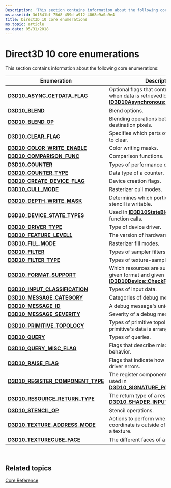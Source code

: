 ```yaml
---
Description: 'This section contains information about the following core enumerations:'
ms.assetid: 3d1541bf-75d8-459d-a912-4068e9a0a9e4
title: Direct3D 10 core enumerations
ms.topic: article
ms.date: 05/31/2018
---
```


# Direct3D 10 core enumerations

This section contains information about the following core enumerations:



| Enumeration                                                               | Description                                                                                                                                         |
|---------------------------------------------------------------------------|-----------------------------------------------------------------------------------------------------------------------------------------------------|
| [**D3D10\_ASYNC\_GETDATA\_FLAG**](/windows/desktop/api/D3D10/ne-d3d10-d3d10_async_getdata_flag)           | Optional flags that control what happens when data is retrieved by calling [**ID3D10Asynchronous::GetData**](/windows/desktop/api/D3D10/nf-d3d10-id3d10asynchronous-getdata).       |
| [**D3D10\_BLEND**](/windows/desktop/api/D3D10/ne-d3d10-d3d10_blend)                                       | Blend options.                                                                                                                                      |
| [**D3D10\_BLEND\_OP**](/windows/desktop/api/D3D10/ne-d3d10-d3d10_blend_op)                                | Blending operations between source and destination pixels.                                                                                          |
| [**D3D10\_CLEAR\_FLAG**](/windows/desktop/api/D3D10/ne-d3d10-d3d10_clear_flag)                            | Specifies which parts of the depth stencil to clear.                                                                                                |
| [**D3D10\_COLOR\_WRITE\_ENABLE**](/windows/desktop/api/D3D10/ne-d3d10-d3d10_color_write_enable)           | Color writing masks.                                                                                                                                |
| [**D3D10\_COMPARISON\_FUNC**](/windows/desktop/api/D3D10/ne-d3d10-d3d10_comparison_func)                  | Comparison functions.                                                                                                                               |
| [**D3D10\_COUNTER**](/windows/desktop/api/D3D10/ne-d3d10-d3d10_counter)                                   | Types of performance counters.                                                                                                                      |
| [**D3D10\_COUNTER\_TYPE**](/windows/desktop/api/D3D10/ne-d3d10-d3d10_counter_type)                        | Data type of a counter.                                                                                                                             |
| [**D3D10\_CREATE\_DEVICE\_FLAG**](/windows/desktop/api/D3D10/ne-d3d10-d3d10_create_device_flag)           | Device creation flags.                                                                                                                              |
| [**D3D10\_CULL\_MODE**](/windows/desktop/api/D3D10/ne-d3d10-d3d10_cull_mode)                              | Rasterizer cull modes.                                                                                                                              |
| [**D3D10\_DEPTH\_WRITE\_MASK**](/windows/desktop/api/D3D10/ne-d3d10-d3d10_depth_write_mask)               | Determines which portion of the depth stencil is writable.                                                                                          |
| [**D3D10\_DEVICE\_STATE\_TYPES**](/windows/desktop/api/D3D10Effect/ne-d3d10effect-d3d10_device_state_types)           | Used in [**ID3D10StateBlock Interface**](/windows/desktop/api/d3d10effect/nn-d3d10effect-id3d10stateblock) function calls.                                                                      |
| [**D3D10\_DRIVER\_TYPE**](/windows/desktop/api/D3D10misc/ne-d3d10misc-d3d10_driver_type)                          | Type of device driver.                                                                                                                              |
| [**D3D10\_FEATURE\_LEVEL1**](/windows/desktop/api/D3D10_1/ne-d3d10_1-d3d10_feature_level1)                    | The version of hardware acceleration.                                                                                                               |
| [**D3D10\_FILL\_MODE**](/windows/desktop/api/D3D10/ne-d3d10-d3d10_fill_mode)                              | Rasterizer fill modes.                                                                                                                              |
| [**D3D10\_FILTER**](/windows/desktop/api/D3D10/ne-d3d10-d3d10_filter)                                     | Types of sampler filters.                                                                                                                           |
| [**D3D10\_FILTER\_TYPE**](/windows/desktop/api/D3D10/ne-d3d10-d3d10_filter_type)                          | Types of texture-sampling filters.                                                                                                                  |
| [**D3D10\_FORMAT\_SUPPORT**](/windows/desktop/api/D3D10/ne-d3d10-d3d10_format_support)                    | Which resources are supported for a given format and given device. See [**ID3D10Device::CheckFormatSupport**](/windows/desktop/api/D3D10/nf-d3d10-id3d10device-checkformatsupport). |
| [**D3D10\_INPUT\_CLASSIFICATION**](/windows/desktop/api/D3D10/ne-d3d10-d3d10_input_classification)        | Types of input data.                                                                                                                                |
| [**D3D10\_MESSAGE\_CATEGORY**](/windows/desktop/api/d3d10sdklayers/ne-d3d10sdklayers-d3d10_message_category)                | Categories of debug messages.                                                                                                                       |
| [**D3D10\_MESSAGE\_ID**](/windows/desktop/api/d3d10sdklayers/ne-d3d10sdklayers-d3d10_message_id)                            | A debug message's unique ID.                                                                                                                        |
| [**D3D10\_MESSAGE\_SEVERITY**](/windows/desktop/api/d3d10sdklayers/ne-d3d10sdklayers-d3d10_message_severity)                | Severity of a debug message.                                                                                                                        |
| [**D3D10\_PRIMITIVE\_TOPOLOGY**](/previous-versions/windows/desktop/legacy/bb205334(v=vs.85))            | Types of primitive topology or the way a primitive's data is arranged.                                                                              |
| [**D3D10\_QUERY**](/windows/desktop/api/D3D10/ne-d3d10-d3d10_query)                                       | Types of queries.                                                                                                                                   |
| [**D3D10\_QUERY\_MISC\_FLAG**](/windows/desktop/api/D3D10/ne-d3d10-d3d10_query_misc_flag)                 | Flags that describe miscellaneous query behavior.                                                                                                   |
| [**D3D10\_RAISE\_FLAG**](/windows/desktop/api/D3D10/ne-d3d10-d3d10_raise_flag)                            | Flags that indicate how to handle internal driver errors.                                                                                           |
| [**D3D10\_REGISTER\_COMPONENT\_TYPE**](/windows/win32/api/d3dcommon/ne-d3dcommon-d3d_register_component_type) | The register component types, usually used in [**D3D10\_SIGNATURE\_PARAMETER\_DESC**](/windows/desktop/api/D3D10Shader/ns-d3d10shader-d3d10_signature_parameter_desc).                          |
| [**D3D10\_RESOURCE\_RETURN\_TYPE**](/windows/win32/api/d3dcommon/ne-d3dcommon-d3d_resource_return_type)       | The return type of a resource. See [**D3D10\_SHADER\_INPUT\_BIND\_DESC**](/windows/desktop/api/D3D10Shader/ns-d3d10shader-d3d10_shader_input_bind_desc).                                        |
| [**D3D10\_STENCIL\_OP**](/windows/desktop/api/D3D10/ne-d3d10-d3d10_stencil_op)                            | Stencil operations.                                                                                                                                 |
| [**D3D10\_TEXTURE\_ADDRESS\_MODE**](/windows/desktop/api/D3D10/ne-d3d10-d3d10_texture_address_mode)       | Actions to perform when a texture coordinate is outside of the boundaries of a texture.                                                             |
| [**D3D10\_TEXTURECUBE\_FACE**](/windows/desktop/api/D3D10/ne-d3d10-d3d10_texturecube_face)                | The different faces of a cube texture.                                                                                                              |



 

## Related topics

<dl> <dt>

[Core Reference](d3d10-graphics-reference-d3d10-core.md)
</dt> </dl>

 

 